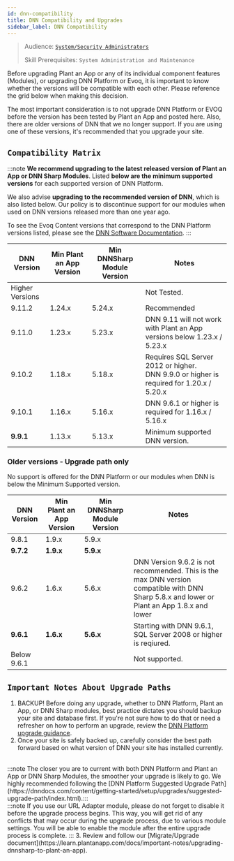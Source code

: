 ```yaml
---
id: dnn-compatibility
title: DNN Compatibility and Upgrades
sidebar_label: DNN Compatibility
---
```


> Audience: [`System/Security Administrators`](/docs/audience#systemsecurity-administrators)
> 
> Skill Prerequisites: `System Administration and Maintenance`

Before upgrading Plant an App or any of its individual component features (Modules), or upgrading DNN Platform or Evoq, it is important to know whether the versions will be compatible with each other. Please reference the grid below when making this decision.

The most important consideration is to not upgrade DNN Platform or EVOQ before the version has been tested by Plant an App and posted here. Also, there are older versions of DNN that we no longer support. If you are using one of these versions, it's recommended that you upgrade your site.

## `Compatibility Matrix`

:::note
<strong>We recommend upgrading to the latest released version of Plant an App or DNN Sharp Modules</strong>. Listed **below are the minimum supported versions** for each supported version of DNN Platform.

We also advise <strong>upgrading to the recommended version of DNN</strong>, which is also listed below. Our policy is to discontinue support for our modules when used on DNN versions released more than one year ago.

To see the Evoq Content versions that correspond to the DNN Platform versions listed, please see the [DNN Software Documentation](https://www.dnnsoftware.com/docs/developers/product-versions.html).
:::

| DNN Version | Min Plant an App Version | Min DNNSharp Module Version | Notes |
| ----------- | ------------------------ | --------------------------- | ----- |
| Higher Versions| | | Not Tested.|
| 9.11.2 | 1.24.x | 5.24.x | Recommended|
| 9.11.0 | 1.23.x |  5.23.x | DNN 9.11 will not work with Plant an App versions below 1.23.x / 5.23.x |
| 9.10.2 | 1.18.x | 5.18.x | Requires SQL Server 2012 or higher.<br/>DNN 9.9.0 or higher is required for 1.20.x / 5.20.x |
| 9.10.1 | 1.16.x | 5.16.x | DNN 9.6.1 or higher is required for 1.16.x / 5.16.x |
| **9.9.1** | 1.13.x | 5.13.x | Minimum supported DNN version. |

### Older versions - Upgrade path only

No support is offered for the DNN Platform or our modules when DNN is below the Minimum Supported version.

| DNN Version | Min Plant an App Version | Min DNNSharp Module Version | Notes |
| ----------- | ------------------------ | --------------------------- | ----- |
| 9.8.1 | 1.9.x | 5.9.x |  |
| **9.7.2** | **1.9.x** | **5.9.x** |  |
| 9.6.2 | 1.6.x | 5.6.x | DNN Version 9.6.2 is not recommended. This is the max DNN version compatible with DNN Sharp 5.8.x and lower or Plant an App 1.8.x and lower |
| **9.6.1** | **1.6.x** | **5.6.x** | Starting with DNN 9.6.1, SQL Server 2008 or higher is reqiured. |
| Below 9.6.1 |  |  | Not supported.|

## `Important Notes About Upgrade Paths`

1. BACKUP! Before doing any upgrade, whether to DNN Platform, Plant an App, or DNN Sharp modules, best practice dictates you should backup your site and database first. If you're not sure how to do that or need a refresher on how to perform an upgrade, review the [DNN Platform upgrade guidance](https://dnndocs.com/content/getting-started/setup/upgrades/index.html).
2. Once your site is safely backed up, carefully consider the best path forward based on what version of DNN your site has installed currently.
<br/>
    :::note
    The closer you are to current with both DNN Platform and Plant an App or DNN Sharp Modules, the smoother your upgrade is likely to go. We highly recommended following the [DNN Platform Suggested Upgrade Path](https://dnndocs.com/content/getting-started/setup/upgrades/suggested-upgrade-path/index.html).:::
<br/>
    :::note
    If you use our URL Adapter module, please do not forget to disable it before the upgrade process begins. This way, you will get rid of any conflicts that may occur during the upgrade process, due to various module settings. You will be able to enable the module after the entire upgrade process is complete.
    :::
3. Review and follow our [Migrate/Upgrade document](https://learn.plantanapp.com/docs/important-notes/upgrading-dnnsharp-to-plant-an-app).
